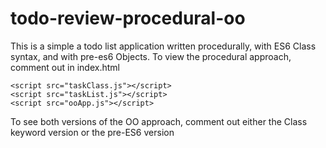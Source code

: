 # todo-review-procedural-oo

This is a simple a todo list application written procedurally, with ES6 Class syntax, and with pre-es6 Objects. To view the procedural approach, comment out in index.html

```
<script src="taskClass.js"></script>
<script src="taskList.js"></script>
<script src="ooApp.js"></script>
```
    
To see both versions of the OO approach, comment out either the Class keyword version or the pre-ES6 version
